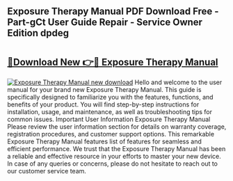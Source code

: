 ## Exposure Therapy Manual PDF Download Free - Part-gCt User Guide Repair - Service Owner Edition dpdeg

# <h2><a href="http://bc16704.oget.top/?id=Exposure+Therapy+Manual">🔗Download New 👉🔴 Exposure Therapy Manual</a></h2>

[![Exposure Therapy Manual new download](https://i.imgur.com/5g1atiW.png)](http://bc16704.oget.top/?id=Exposure+Therapy+Manual)
Hello and welcome to the user manual for your brand new Exposure Therapy Manual. This guide is specifically designed to familiarize you with the features, functions, and benefits of your product. You will find step-by-step instructions for installation, usage, and maintenance, as well as troubleshooting tips for common issues. Important User Information Exposure Therapy Manual Please review the user information section for details on warranty coverage, registration procedures, and customer support options. This remarkable Exposure Therapy Manual features list of features for seamless and efficient performance. We trust that the Exposure Therapy Manual has been a reliable and effective resource in your efforts to master your new device. In case of any queries or concerns, please do not hesitate to reach out to our customer service team.
